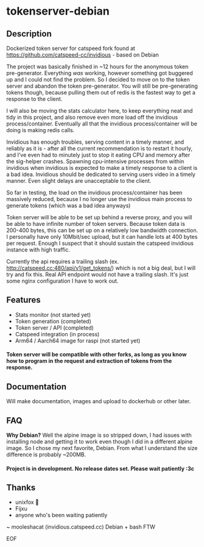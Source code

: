 # tokenserver-debian

## Description

Dockerized token server for catspeed fork found at https://github.com/catspeed-cc/invidious - based on Debian

The project was basically finished in ~12 hours for the anonymous token pre-generator. Everything _was_ working, however something got buggered up and I could not find the problem. So I decided to move on to the token server and abandon the token pre-generator. You will still be pre-generating tokens though, because pulling them out of redis is the fastest way to get a response to the client.

I will also be moving the stats calculator here, to keep everything neat and tidy in this project, and also remove even more load off the invidious process/container. Eventually all that the invidious process/container will be doing is making redis calls.

Invidious has enough troubles, serving content in a timely manner, and reliably as it is - after all the current recommendation is to restart it hourly, and I've even had to minutely just to stop it eating CPU and memory after the sig-helper crashes. Spawning cpu-intensive processes from within invidious when invidious is expected to make a timely response to a client is a bad idea. Invidious should be dedicated to serving users video in a timely manner. Even slight delays are unacceptable to the client.

So far in testing, the load on the invidious process/container has been massively reduced, because I no longer use the invidious main process to generate tokens (which was a bad idea anyways)

Token server will be able to be set up behind a reverse proxy, and you will be able to have infinite number of token servers. Because token data is 200-400 bytes, this can be set up on a relatively low bandwidth connection. I personally have only 10Mbit/sec upload, but it can handle lots at 400 bytes per request. Enough I suspect that it should sustain the catspeed invidious instance with high traffic.

Currently the api requires a trailing slash (ex. http://catspeed.cc:480/api/v1/get_tokens/) which is not a big deal, but I will try and fix this. Real API endpoint would not have a trailing slash. It's just some nginx configuration I have to work out.

## Features

- Stats monitor (not started yet)
- Token generation (completed)
- Token server / API (completed)
- Catspeed integration (in process)
- Arm64 / Aarch64 image for raspi (not started yet)

#### Token server will be compatible with other forks, as long as you know how to program in the request and extraction of tokens from the response.

## Documentation

Will make documentation, images and upload to dockerhub or other later.

## FAQ

**Why Debian?** Well the alpine image is so stripped down, I had issues with installing node and getting it to work even though I did in a different alpine image. So I chose my next favorite, Debian. From what I understand the size difference is probably ~200MB.

#### Project is in development. No release dates set. Please wait patiently :3c

## Thanks
- unixfox 🦊
- Fijxu
- anyone who's been waiting patiently

~ mooleshacat (invidious.catspeed.cc) Debian + bash FTW

EOF
